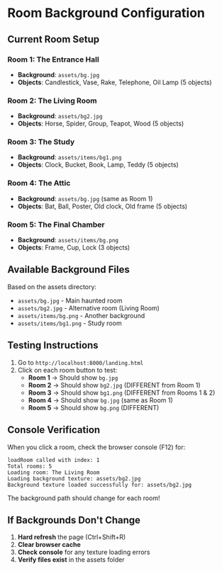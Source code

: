 # Room Background Configuration

## Current Room Setup

### Room 1: The Entrance Hall
- **Background**: `assets/bg.jpg`
- **Objects**: Candlestick, Vase, Rake, Telephone, Oil Lamp (5 objects)

### Room 2: The Living Room
- **Background**: `assets/bg2.jpg`
- **Objects**: Horse, Spider, Group, Teapot, Wood (5 objects)

### Room 3: The Study
- **Background**: `assets/items/bg1.png`
- **Objects**: Clock, Bucket, Book, Lamp, Teddy (5 objects)

### Room 4: The Attic
- **Background**: `assets/bg.jpg` (same as Room 1)
- **Objects**: Bat, Ball, Poster, Old clock, Old frame (5 objects)

### Room 5: The Final Chamber
- **Background**: `assets/items/bg.png`
- **Objects**: Frame, Cup, Lock (3 objects)

## Available Background Files

Based on the assets directory:
- `assets/bg.jpg` - Main haunted room
- `assets/bg2.jpg` - Alternative room (Living Room)
- `assets/items/bg.png` - Another background
- `assets/items/bg1.png` - Study room

## Testing Instructions

1. Go to `http://localhost:8000/landing.html`
2. Click on each room button to test:
   - **Room 1** → Should show `bg.jpg`
   - **Room 2** → Should show `bg2.jpg` (DIFFERENT from Room 1)
   - **Room 3** → Should show `bg1.png` (DIFFERENT from Rooms 1 & 2)
   - **Room 4** → Should show `bg.jpg` (same as Room 1)
   - **Room 5** → Should show `bg.png` (DIFFERENT)

## Console Verification

When you click a room, check the browser console (F12) for:
```
loadRoom called with index: 1
Total rooms: 5
Loading room: The Living Room
Loading background texture: assets/bg2.jpg
Background texture loaded successfully for: assets/bg2.jpg
```

The background path should change for each room!

## If Backgrounds Don't Change

1. **Hard refresh** the page (Ctrl+Shift+R)
2. **Clear browser cache**
3. **Check console** for any texture loading errors
4. **Verify files exist** in the assets folder
